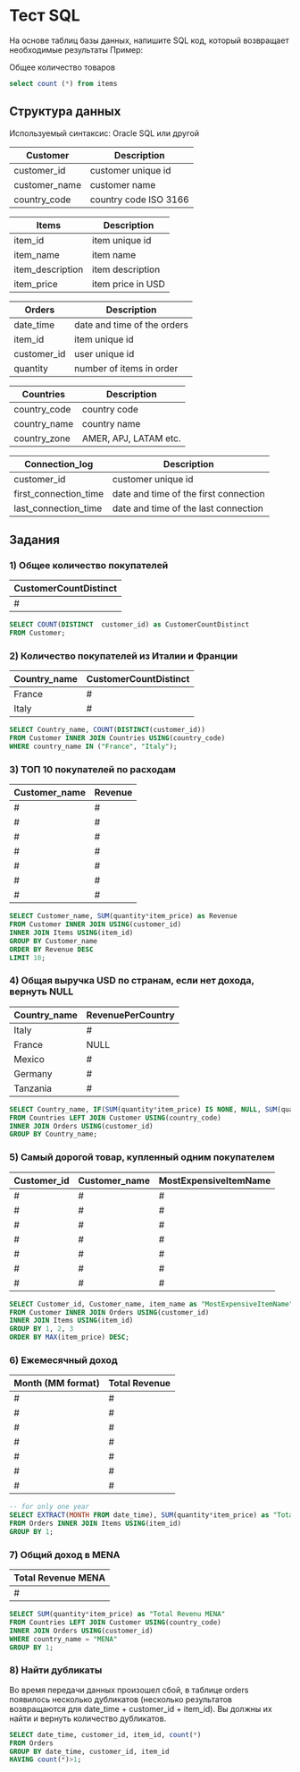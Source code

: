 # Тест SQL

На основе таблиц базы данных, напишите SQL код, который возвращает необходимые результаты
Пример: 

Общее количество товаров
```sql
select count (*) from items
```

## Структура данных

Используемый синтаксис: Oracle SQL или другой

| Сustomer       | Description           |
| -------------- | --------------------- |
| customer\_id   | customer unique id    |
| customer\_name | customer name         |
| country\_code  | country code ISO 3166 |

| Items             | Description       |
| ----------------- | ----------------- |
| item\_id          | item unique id    |
| item\_name        | item name         |
| item\_description | item description  |
| item\_price       | item price in USD |

| Orders       | Description                 |
| ------------ | --------------------------- |
| date\_time   | date and time of the orders |
| item\_id     | item unique id              |
| customer\_id | user unique id              |
| quantity     | number of items in order    |

| Countries     | Description           |
| ------------- | --------------------- |
| country\_code | country code          |
| country\_name | country name          |
| country\_zone | AMER, APJ, LATAM etc. |


| Сonnection\_log         | Description                           |
| ----------------------- | ------------------------------------- |
| customer\_id            | customer unique id                    |
| first\_connection\_time | date and time of the first connection |
| last\_connection\_time  | date and time of the last connection  |

## Задания

### 1) Общее количество покупателей

| **CustomerCountDistinct** |
| ----------------------------- |
| #                             |

```sql
SELECT COUNT(DISTINCT  customer_id) as CustomerCountDistinct
FROM Customer;
```

### 2) Количество покупателей из Италии и Франции

| **Country_name** | **CustomerCountDistinct** |
| ------------------------- | ----------------------------- |
| France                    | #                             |
| Italy                     | #                             |

```sql
SELECT Country_name, COUNT(DISTINCT(customer_id))
FROM Customer INNER JOIN Countries USING(country_code)
WHERE country_name IN ("France", "Italy");
```

### 3) ТОП 10 покупателей по расходам

| **Customer_name** | **Revenue** |
| ---------------------- | ----------- |
| #                      | #           |
| #                      | #           |
| #                      | #           |
| #                      | #           |
| #                      | #           |
| #                      | #           |
| #                      | #           |

```sql
SELECT Customer_name, SUM(quantity*item_price) as Revenue
FROM Customer INNER JOIN USING(customer_id)
INNER JOIN Items USING(item_id)
GROUP BY Customer_name
ORDER BY Revenue DESC
LIMIT 10;
```

### 4) Общая выручка USD по странам, если нет дохода, вернуть NULL

| **Country_name** | **RevenuePerCountry** |
| ------------------------- | --------------------- |
| Italy                     | #                     |
| France                    | NULL                  |
| Mexico                    | #                     |
| Germany                   | #                     |
| Tanzania                  | #                     |

```sql
SELECT Country_name, IF(SUM(quantity*item_price) IS NONE, NULL, SUM(quantity*item_price)) as "RevenuePerCountry"
FROM Countries LEFT JOIN Customer USING(country_code)
INNER JOIN Orders USING(customer_id)
GROUP BY Country_name;
```

### 5) Самый дорогой товар, купленный одним покупателем

| **Customer\_id** | **Customer\_name** | **MostExpensiveItemName** |
| ---------------- | ------------------ | ------------------------- |
| #                | #                  | #                         |
| #                | #                  | #                         |
| #                | #                  | #                         |
| #                | #                  | #                         |
| #                | #                  | #                         |
| #                | #                  | #                         |
| #                | #                  | #                         |

```sql
SELECT Customer_id, Customer_name, item_name as "MostExpensiveItemName"
FROM Customer INNER JOIN Orders USING(customer_id)
INNER JOIN Items USING(item_id)
GROUP BY 1, 2, 3
ORDER BY MAX(item_price) DESC;
```

### 6) Ежемесячный доход

| **Month (MM format)** | **Total Revenue** |
| --------------------- | ----------------- |
| #                     | #                 |
| #                     | #                 |
| #                     | #                 |
| #                     | #                 |
| #                     | #                 |
| #                     | #                 |
| #                     | #                 |

```sql
-- for only one year
SELECT EXTRACT(MONTH FROM date_time), SUM(quantity*item_price) as "Total Revenue"
FROM Orders INNER JOIN Items USING(item_id)
GROUP BY 1;
```

### 7) Общий доход в MENA

| **Total Revenue MENA** |
| ---------------------- |
| #                      |

```sql
SELECT SUM(quantity*item_price) as "Total Revenu MENA"
FROM Countries LEFT JOIN Customer USING(country_code)
INNER JOIN Orders USING(customer_id)
WHERE country_name = "MENA"
GROUP BY 1;
```

### 8) Найти дубликаты

Во время передачи данных произошел сбой, в таблице orders появилось несколько 
дубликатов (несколько результатов возвращаются для date_time + customer_id + item_id). 
Вы должны их найти и вернуть количество дубликатов.

```sql
SELECT date_time, customer_id, item_id, count(*)
FROM Orders
GROUP BY date_time, customer_id, item_id
HAVING count(*)>1;
```
